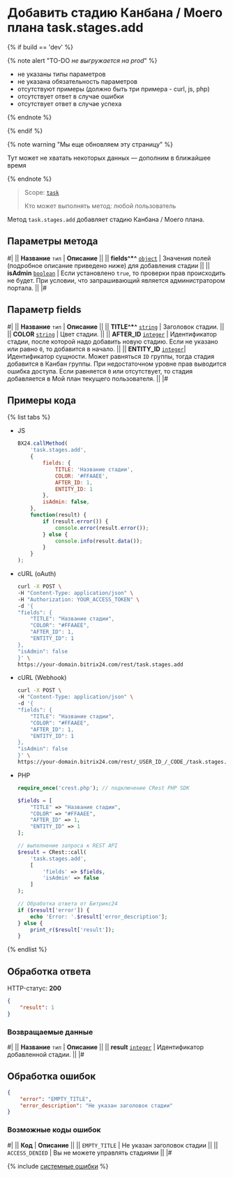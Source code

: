 # Добавить стадию Канбана / Моего плана task.stages.add

{% if build == 'dev' %}

{% note alert "TO-DO _не выгружается на prod_" %}

- не указаны типы параметров
- не указана обязательность параметров
- отсутствуют примеры (должно быть три примера - curl, js, php)
- отсутствует ответ в случае ошибки
- отсутствует ответ в случае успеха
  
{% endnote %}

{% endif %}

{% note warning "Мы еще обновляем эту страницу" %}

Тут может не хватать некоторых данных — дополним в ближайшее время

{% endnote %}

> Scope: [`task`](../../scopes/permissions.md)
>
> Кто может выполнять метод: любой пользователь

Метод `task.stages.add` добавляет стадию Канбана / Моего плана.

## Параметры метода

#|
|| **Название** `тип` | **Описание** ||
|| **fields^*^**
[`object`](../../data-types.md) | Значения полей (подробное описание приведено ниже) для добавления стадии ||
|| **isAdmin**
[`boolean`](../../data-types.md) | Если установлено `true`, то проверки прав происходить не будет. При условии, что запрашивающий является администратором портала. ||
|#

## Параметр fields

#|
|| **Название** `тип` | **Описание** ||
|| **TITLE^*^** [`string`](../../data-types.md) | Заголовок стадии. ||
|| **COLOR** [`string`](../../data-types.md) | Цвет стадии. ||
|| **AFTER_ID** [`integer`](../../data-types.md) | Идентификатор стадии, после которой надо добавить новую стадию. Если не указано или равно `0`, то добавится в начало. ||
|| **ENTITY_ID** [`integer`](../../data-types.md)| Идентификатор сущности. Может равняться `ID` группы, тогда стадия добавится в Канбан группы. При недостаточном уровне прав выводится ошибка доступа. Если равняется `0` или отсутствует, то стадия добавляется в Мой план текущего пользователя. ||
|#

## Примеры кода

{% list tabs %}

- JS
    ```js
    BX24.callMethod(
        'task.stages.add',
        {
            fields: {
                TITLE: 'Название стадии',
                COLOR: '#FFAAEE',
                AFTER_ID: 1,
                ENTITY_ID: 1
            },
            isAdmin: false,
        },
        function(result) {
            if (result.error()) {
                console.error(result.error());
            } else {
                console.info(result.data());
            }
        }
    );
    ```

- cURL (oAuth)
    ```bash
    curl -X POST \
    -H "Content-Type: application/json" \
    -H "Authorization: YOUR_ACCESS_TOKEN" \
    -d '{
    "fields": {
        "TITLE": "Название стадии",
        "COLOR": "#FFAAEE",
        "AFTER_ID": 1,
        "ENTITY_ID": 1
    },
    "isAdmin": false
    }' \
    https://your-domain.bitrix24.com/rest/task.stages.add
    ```

- cURL (Webhook)
    ```bash
    curl -X POST \
    -H "Content-Type: application/json" \
    -d '{
    "fields": {
        "TITLE": "Название стадии",
        "COLOR": "#FFAAEE",
        "AFTER_ID": 1,
        "ENTITY_ID": 1
    },
    "isAdmin": false
    }' \
    https://your-domain.bitrix24.com/rest/_USER_ID_/_CODE_/task.stages.add
    ```

- PHP
    ```php
    require_once('crest.php'); // подключение CRest PHP SDK

    $fields = [
        "TITLE" => "Название стадии",
        "COLOR" => "#FFAAEE",
        "AFTER_ID" => 1,
        "ENTITY_ID" => 1
    ];

    // выполнение запроса к REST API
    $result = CRest::call(
        'task.stages.add',
        [
            'fields' => $fields,
            'isAdmin' => false
        ]
    );

    // Обработка ответа от Битрикс24
    if ($result['error']) {
        echo 'Error: '.$result['error_description'];
    } else {
        print_r($result['result']);
    }
    ```

{% endlist %}

## Обработка ответа

HTTP-статус: **200**

```json
{
    "result": 1
}
```

### Возвращаемые данные

#|
|| **Название** `тип` | **Описание** ||
|| **result** [`integer`](../../data-types.md) | Идентификатор добавленной стадии. ||
|#

## Обработка ошибок

```json
{
    "error": "EMPTY_TITLE",
    "error_description": "Не указан заголовок стадии"
}
```

### Возможные коды ошибок

#|
|| **Код** | **Описание** ||
|| `EMPTY_TITLE` | Не указан заголовок стадии ||
|| `ACCESS_DENIED` | Вы не можете управлять стадиями ||
|#

{% include [системные ошибки](../../../_includes/system-errors.md) %}